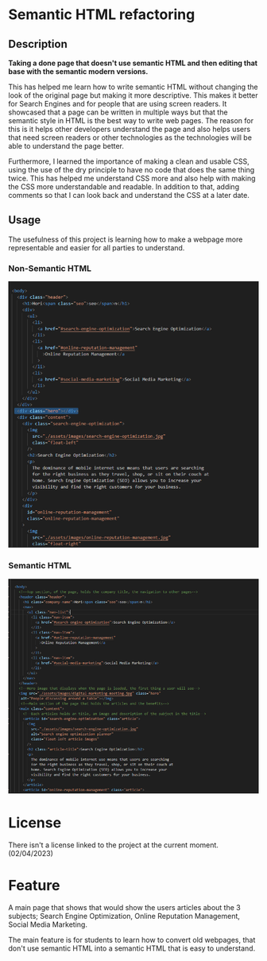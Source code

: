# Semantic HTML refactoring

## Description

**Taking a done page that doesn't use semantic HTML and then editing that base with the semantic modern versions.**

This has helped me learn how to write semantic HTML without changing the look of the original page but making it more
descriptive. This makes it better for Search Engines and for people that are using screen readers. It showcased that a page can be written in
multiple ways but that the semantic style in HTML is the best way to write web pages. The reason for this is it helps other developers understand the page
and also helps users that need screen readers or other technologies as the technologies will be able to understand the page better.

Furthermore, I learned the importance of making a clean and usable CSS, using the use of the dry principle to have no code that does the same thing twice.
This has helped me understand CSS more and also help with making the CSS more understandable and readable. In addition to that, adding comments
so that I can look back and understand the CSS at a later date.

## Usage

The usefulness of this project is learning how to make a webpage more representable and easier for all parties to understand.

### Non-Semantic HTML

![Non-Semantic HTML](./Develop/assets/images/README-Images/Non-SemanticHTML.png)

### Semantic HTML

![Semantic HTML](./Develop/assets/images/README-Images/SemenaticHTML.png)

# License

There isn't a license linked to the project at the current moment. (02/04/2023)

# Feature

A main page that shows that would show the users articles about the 3 subjects; Search Engine Optimization,
Online Reputation Management, Social Media Marketing.

The main feature is for students to learn how to convert old webpages, that don't use semantic HTML into a semantic HTML that is easy to understand.
